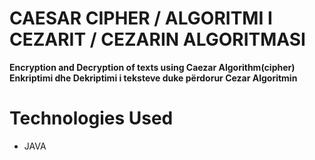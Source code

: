 <h1>CAESAR CIPHER / ALGORITMI I CEZARIT / CEZARIN ALGORITMASI</h1>

<b>Encryption and Decryption of texts using Caezar Algorithm(cipher)</b>
<b>Enkriptimi dhe Dekriptimi i teksteve duke përdorur Cezar Algoritmin </b>


<h1>Technologies Used</h1>
<ul>
<li> JAVA</li>

</ul>
